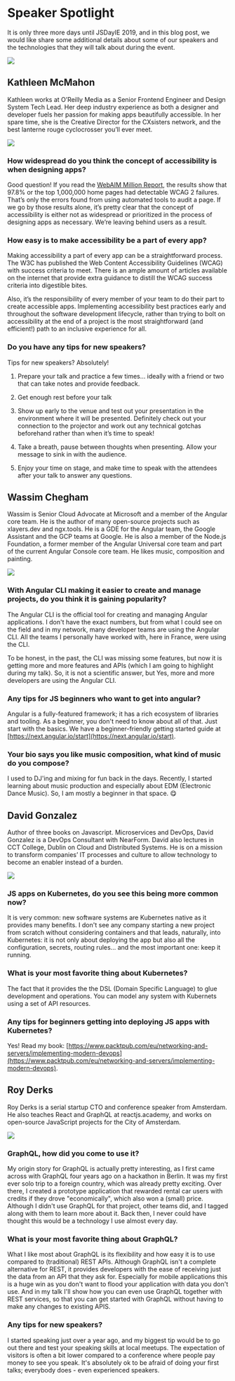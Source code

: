 # Speaker Spotlight

It is only three more days until JSDayIE 2019, and in this blog post, we would like share some additional details about some of our speakers and the technologies that they will talk about during the event.

![](/media/blog/blog_post_14.png)

## Kathleen McMahon

Kathleen works at O’Reilly Media as a Senior Frontend Engineer and Design System Tech Lead. Her deep industry experience as both a designer and developer fuels her passion for making apps beautifully accessible. In her spare time, she is the Creative Director for the CXsisters network, and the best lanterne rouge cyclocrosser you’ll ever meet.

![](/media/speakers_2019/kathleen_mcmahon.jpg)

### How widespread do you think the concept of accessibility is when designing apps?

Good question! If you read the [WebAIM Million Report](https://webaim.org/projects/million/), the results show that 97.8% or the top 1,000,000 home pages had detectable WCAG 2 failures. That’s only the errors found from using automated tools to audit a page. If we go by those results alone, it’s pretty clear that the concept of accessibility is either not as widespread or prioritized in the process of designing apps as necessary. We’re leaving behind users as a result.

### How easy is to make accessibility be a part of every app?

Making accessibility a part of every app can be a straightforward process. The W3C has published the Web Content Accessibility Guidelines (WCAG) with success criteria to meet. There is an ample amount of articles available on the internet that provide extra guidance to distill the WCAG success criteria into digestible bites.

Also, it’s the responsibility of every member of your team to do their part to create accessible apps. Implementing accessibility best practices early and throughout the software development lifecycle, rather than trying to bolt on accessibility at the end of a project is the most straightforward (and efficient!) path to an inclusive experience for all.

### Do you have any tips for new speakers?

Tips for new speakers? Absolutely!

1. Prepare your talk and practice a few times… ideally with a friend or two that can take notes and provide feedback.

2. Get enough rest before your talk

3. Show up early to the venue and test out your presentation in the environment where it will be presented. Definitely check out your connection to the projector and work out any technical gotchas beforehand rather than when it’s time to speak!

4. Take a breath, pause between thoughts when presenting. Allow your message to sink in with the audience.

5. Enjoy your time on stage, and make time to speak with the attendees after your talk to answer any questions.

## Wassim Chegham

Wassim is Senior Cloud Advocate at Microsoft and a member of the Angular core team. He is the author of many open-source projects such as xlayers.dev and ngx.tools. He is a GDE for the Angular team, the Google Assistant and the GCP teams at Google. He is also a member of the Node.js Foundation, a former member of the Angular Universal core team and part of the current Angular Console core team. He likes music, composition and painting.

![](/media/speakers_2019/wassim_chegham.jpg)

### With Angular CLI making it easier to create and manage projects, do you think it is gaining popularity?

The Angular CLI is the official tool for creating and managing Angular applications. I don't have the exact numbers, but from what I could see on the field and in my network, many developer teams are using the Angular CLI. All the teams I personally have worked with, here in France, were using the CLI.

To be honest, in the past, the CLI was missing some features, but now it is getting more and more features and APIs (which I am going to highlight during my talk). So, it is not a scientific answer, but Yes, more and more developers are using the Angular CLI.

### Any tips for JS beginners who want to get into angular?

Angular is a fully-featured framework; it has a rich ecosystem of libraries and tooling. As a beginner, you don't need to know about all of that. Just start with the basics. We have a beginner-friendly getting started guide at [https://next.angular.io/start](https://next.angular.io/start).

### Your bio says you like music composition, what kind of music do you compose?

I used to DJ'ing and mixing for fun back in the days. Recently, I started learning about music production and especially about EDM (Electronic Dance Music). So, I am mostly a beginner in that space. 😋

## David Gonzalez

Author of three books on Javascript. Microservices and DevOps, David Gonzalez is a DevOps Consultant with NearForm. David also lectures in CCT College, Dublin on Cloud and Distributed Systems. He is on a mission to transform companies’ IT processes and culture to allow technology to become an enabler instead of a burden.

![](/media/speakers_2019/david_gonzalez.jpg)

### JS apps on Kubernetes, do you see this being more common now?

It is very common: new software systems are Kubernetes native as it provides many benefits. I don't see any company starting a new project from scratch without considering containers and that leads, naturally, into Kubernetes: it is not only about deploying the app but also all the configuration, secrets, routing rules... and the most important one: keep it running.

### What is your most favorite thing about Kubernetes?

The fact that it provides the the DSL (Domain Specific Language) to glue development and operations. You can model any system with Kubernets using a set of API resources.

### Any tips for beginners getting into deploying JS apps with Kubernetes?

Yes! Read my book: [https://www.packtpub.com/eu/networking-and-servers/implementing-modern-devops](https://www.packtpub.com/eu/networking-and-servers/implementing-modern-devops).

## Roy Derks

Roy Derks is a serial startup CTO and conference speaker from Amsterdam. He also teaches React and GraphQL at reactjs.academy, and works on open-source JavaScript projects for the City of Amsterdam.

![](/media/speakers_2019/roy_derks.jpg)

### GraphQL, how did you come to use it?

My origin story for GraphQL is actually pretty interesting, as I first came across with GraphQL four years ago on a hackathon in Berlin. It was my first ever solo trip to a foreign country, which was already pretty exciting. Over there, I created a prototype application that rewarded rental car users with credits if they drove "economically", which also won a (small) price. Although I didn't use GraphQL for that project, other teams did, and I tagged along with them to learn more about it. Back then, I never could have thought this would be a technology I use almost every day.

### What is your most favorite thing about GraphQL?

What I like most about GraphQL is its flexibility and how easy it is to use compared to (traditional) REST APIs. Although GraphQL isn't a complete alternative for REST, it provides developers with the ease of receiving just the data from an API that they ask for. Especially for mobile applications this is a huge win as you don't want to flood your application with data you don't use. And in my talk I'll show how you can even use GraphQL together with REST services, so that you can get started with GraphQL without having to make any changes to existing APIS.

### Any tips for new speakers?

I started speaking just over a year ago, and my biggest tip would be to go out there and test your speaking skills at local meetups. The expectation of visitors is often a bit lower compared to a conference where people pay money to see you speak. It's absolutely ok to be afraid of doing your first talks; everybody does - even experienced speakers.
